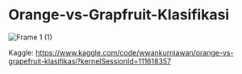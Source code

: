 # Orange-vs-Grapfruit-Klasifikasi

![Frame 1 (1)](https://iili.io/Jk1gNuj.png)

Kaggle:
https://www.kaggle.com/code/wwankurniawan/orange-vs-grapefruit-klasifikasi?kernelSessionId=111618357

